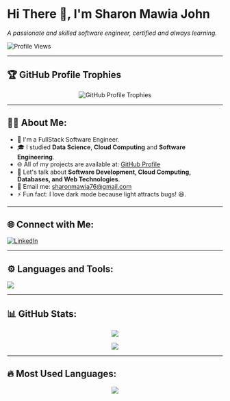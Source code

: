 # Hi There 👋, I'm Sharon Mawia John

*A passionate and skilled software engineer, certified and always learning.*

![Profile Views](https://komarev.com/ghpvc/?username=SharonMawiaJohn&label=Profile%20views&color=0e75b6&style=flat)

---

## 🏆 GitHub Profile Trophies
<p align="center">
  <img src="https://github-profile-trophy.vercel.app/?username=SharonMawiaJohn&theme=onedark&row=1&column=7" alt="GitHub Profile Trophies" />
</p>

---

## 👨‍💻 About Me:
- 🔭 I'm a FullStack Software Engineer.
- 🎓 I studied **Data Science**, **Cloud Computing** and **Software Engineering**.
- 🌐 All of my projects are available at: [GitHub Profile](https://github.com/SharonMawiaJohn)
- 💬 Let's talk about **Software Development, Cloud Computing, Databases, and Web Technologies**.
- 📩 Email me: sharonmawia76@gmail.com 
- ⚡ Fun fact: I love dark mode because light attracts bugs! 😆.

---

## 🌐 Connect with Me:
[![LinkedIn](https://img.shields.io/badge/LinkedIn-0077B5?style=flat-square&logo=linkedin&logoColor=white)](https://www.linkedin.com/in/sharon-mawia-john/)

---

## ⚙️ Languages and Tools:
<p align="left">
  <img src="https://skillicons.dev/icons?i=python,java,js,html,css,react,django,postgres,mysql,linux,git,github" />
</p>

---

## 📊 GitHub Stats:
<p align="center">
  <img src="https://github-readme-stats.vercel.app/api?username=SharonMawiaJohn&show_icons=true&theme=radical" />
</p>

<p align="center">
  <img src="https://github-readme-streak-stats.herokuapp.com/?user=SharonMawiaJohn&theme=radical" />
</p>

---

## 🔥 Most Used Languages:
<p align="center">
  <img src="https://github-readme-stats.vercel.app/api/top-langs/?username=SharonMawiaJohn&layout=compact&theme=radical" />
</p>
